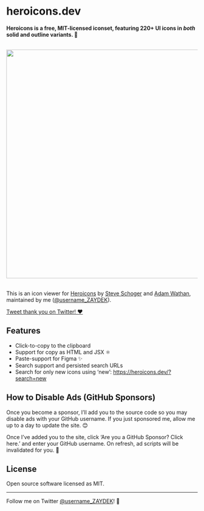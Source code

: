 # heroicons.dev

**Heroicons is a free, MIT-licensed iconset, featuring 220+ UI icons in _both_ solid and outline variants. 🥳**

<br>
<div align="center">
	<img src="https://heroicons.dev/social.png" width="600">
</div>
<br>

This is an icon viewer for [Heroicons](https://github.com/refactoringui/heroicons) by [Steve Schoger](https://twitter.com/steveschoger) and [Adam Wathan](https://twitter.com/adamwathan), maintained by me ([@username_ZAYDEK](https://twitter.com/username_ZAYDEK)).

[Tweet thank you on Twitter! ❤️](https://twitter.com/intent/tweet?text=Thanks%20@steveschoger,%20@adamwathan,%20and%20@username_ZAYDEK%20for%20Heroicons!%20%F0%9F%A4%A9&url=https://heroicons.dev)

## Features

- Click-to-copy to the clipboard
- Support for copy as HTML and JSX ⚛️
- Paste-support for Figma ✨
- Search support and persisted search URLs
- Search for only new icons using ‘new’: https://heroicons.dev/?search=new

## How to Disable Ads (GitHub Sponsors)

Once you become a sponsor, I’ll add you to the source code so you may disable ads with your GitHub username. If you just sponsored me, allow me up to a day to update the site. 😊

Once I’ve added you to the site, click ‘Are you a GitHub Sponsor? Click here.’ and enter your GitHub username. On refresh, ad scripts will be invalidated for you. 🤗

<!--

## Links

- [Open in GitHub](https://www.figma.com/file/vfjBXrSSOCgmVEX5fdvV4L)
- [Open in Figma](https://www.figma.com/file/vfjBXrSSOCgmVEX5fdvV4L)
- [Tweet thank you on Twitter!](https://twitter.com/intent/tweet?text=Thanks%20@steveschoger,%20@adamwathan,%20and%20@username_ZAYDEK%20for%20Heroicons!%20%F0%9F%A4%A9&url=https://heroicons.dev)
- [Sponsor **@codex-zaydek**!](https://github.com/sponsors/codex-zaydek)

-->

## License

Open source software licensed as MIT.

---

Follow me on Twitter [@username_ZAYDEK](https://twitter.com/username_ZAYDEK)! 🖖
